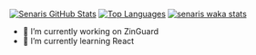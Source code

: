 [![Senaris GitHub Stats](https://github-readme-stats.vercel.app/api?username=senaris&count_private=true&show_icon=true&theme=radical)](https://github.com/anuraghazra/github-readme-stats)
[![Top Languages](https://github-readme-stats.vercel.app/api/top-langs/?username=senaris&count_private=true&show_icon=true&theme=radical)](https://github.com/anuraghazra/github-readme-stats)
[![senaris waka stats](https://github-readme-stats.vercel.app/api/wakatime?username=senaris)](https://github.com/anuraghazra/github-readme-stats)


- 🔭 I’m currently working on ZinGuard
- 🌱 I’m currently learning React
